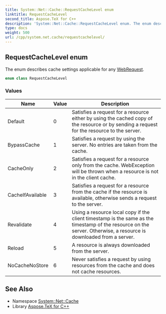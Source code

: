 ```yaml
---
title: System::Net::Cache::RequestCacheLevel enum
linktitle: RequestCacheLevel
second_title: Aspose.TeX for C++
description: 'System::Net::Cache::RequestCacheLevel enum. The enum describes cache settings applicable for any WebRequest in C++.'
type: docs
weight: 500
url: /cpp/system.net.cache/requestcachelevel/
---
```

## RequestCacheLevel enum


The enum describes cache settings applicable for any [WebRequest](../../system.net/webrequest/).

```cpp
enum class RequestCacheLevel
```

### Values

| Name | Value | Description |
| --- | --- | --- |
| Default | 0 | Satisfies a request for a resource either by using the cached copy of the resource or by sending a request for the resource to the server. |
| BypassCache | 1 | Satisfies a request by using the server. No entries are taken from the cache. |
| CacheOnly | 2 | Satisfies a request for a resource only from the cache. WebException will be thrown when a resource is not in the client cache. |
| CacheIfAvailable | 3 | Satisfies a request for a resource from the cache if the resource is available, otherwise sends a request to the server. |
| Revalidate | 4 | Using a resource local copy if the client timestamp is the same as the timestamp of the resource on the server. Otherwise, a resource is downloaded from a server. |
| Reload | 5 | A resource is always downloaded from the server. |
| NoCacheNoStore | 6 | Never satisfies a request by using resources from the cache and does not cache resources. |

## See Also

* Namespace [System::Net::Cache](../)
* Library [Aspose.TeX for C++](../../)
